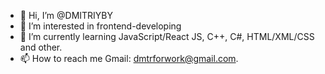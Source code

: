 - 👋 Hi, I’m @DMITRIYBY
- 👀 I’m interested in frontend-developing
- 🌱 I’m currently learning JavaScript/React JS, C++, C#, HTML/XML/CSS and other.
- 📫 How to reach me Gmail: dmtrforwork@gmail.com.

